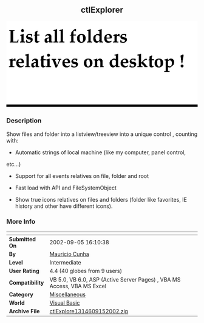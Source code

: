 ﻿<div align="center">

## ctlExplorer

<img src="PIC20029161722537411.gif">
</div>

### Description

Show files and folder into a listview/treeview into a unique control , counting with:

- Automatic strings of local machine (like my computer, panel control,

etc...)

- Support for all events relatives on file, folder and root

- Fast load with API and FileSystemObject

- Show true icons relatives on files and folders (folder like favorites, IE history and other have different icons).
 
### More Info
 


<span>             |<span>
---                |---
**Submitted On**   |2002-09-05 16:10:38
**By**             |[Mauricio Cunha](https://github.com/Planet-Source-Code/PSCIndex/blob/master/ByAuthor/mauricio-cunha.md)
**Level**          |Intermediate
**User Rating**    |4.4 (40 globes from 9 users)
**Compatibility**  |VB 5\.0, VB 6\.0, ASP \(Active Server Pages\) , VBA MS Access, VBA MS Excel
**Category**       |[Miscellaneous](https://github.com/Planet-Source-Code/PSCIndex/blob/master/ByCategory/miscellaneous__1-1.md)
**World**          |[Visual Basic](https://github.com/Planet-Source-Code/PSCIndex/blob/master/ByWorld/visual-basic.md)
**Archive File**   |[ctlExplore1314609152002\.zip](https://github.com/Planet-Source-Code/mauricio-cunha-ctlexplorer__1-39017/archive/master.zip)








